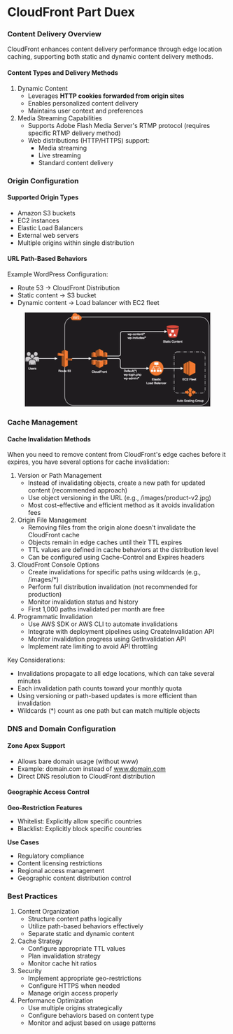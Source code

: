 # CloudFront Part Duex

### Content Delivery Overview

CloudFront enhances content delivery performance through edge location caching, supporting both static and dynamic content delivery methods.

#### Content Types and Delivery Methods



1. Dynamic Content
   * Leverages **HTTP cookies forwarded from origin sites**
   * Enables personalized content delivery
   * Maintains user context and preferences
2. Media Streaming Capabilities
   * Supports Adobe Flash Media Server's RTMP protocol (requires specific RTMP delivery method)
   * Web distributions (HTTP/HTTPS) support:
     * Media streaming
     * Live streaming
     * Standard content delivery

### Origin Configuration

#### Supported Origin Types

* Amazon S3 buckets
* EC2 instances
* Elastic Load Balancers
* External web servers
* Multiple origins within single distribution

#### URL Path-Based Behaviors

Example WordPress Configuration:

* Route 53 → CloudFront Distribution
* Static content → S3 bucket
* Dynamic content → Load balancer with EC2 fleet

<figure><img src="../../../../../.gitbook/assets/image (30) (1) (1).png" alt=""><figcaption></figcaption></figure>

### Cache Management

#### Cache Invalidation Methods

When you need to remove content from CloudFront's edge caches before it expires, you have several options for cache invalidation:

1. Version or Path Management
   * Instead of invalidating objects, create a new path for updated content (recommended approach)
   * Use object versioning in the URL (e.g., /images/product-v2.jpg)
   * Most cost-effective and efficient method as it avoids invalidation fees
2. Origin File Management
   * Removing files from the origin alone doesn't invalidate the CloudFront cache
   * Objects remain in edge caches until their TTL expires
   * TTL values are defined in cache behaviors at the distribution level
   * Can be configured using Cache-Control and Expires headers
3. CloudFront Console Options
   * Create invalidations for specific paths using wildcards (e.g., /images/\*)
   * Perform full distribution invalidation (not recommended for production)
   * Monitor invalidation status and history
   * First 1,000 paths invalidated per month are free
4. Programmatic Invalidation
   * Use AWS SDK or AWS CLI to automate invalidations
   * Integrate with deployment pipelines using CreateInvalidation API
   * Monitor invalidation progress using GetInvalidation API
   * Implement rate limiting to avoid API throttling

Key Considerations:

* Invalidations propagate to all edge locations, which can take several minutes
* Each invalidation path counts toward your monthly quota
* Using versioning or path-based updates is more efficient than invalidation
* Wildcards (\*) count as one path but can match multiple objects

### DNS and Domain Configuration

#### Zone Apex Support

* Allows bare domain usage (without www)
* Example: domain.com instead of www.domain.com
* Direct DNS resolution to CloudFront distribution

#### Geographic Access Control

**Geo-Restriction Features**

* Whitelist: Explicitly allow specific countries
* Blacklist: Explicitly block specific countries

**Use Cases**

* Regulatory compliance
* Content licensing restrictions
* Regional access management
* Geographic content distribution control

### Best Practices

1. Content Organization
   * Structure content paths logically
   * Utilize path-based behaviors effectively
   * Separate static and dynamic content
2. Cache Strategy
   * Configure appropriate TTL values
   * Plan invalidation strategy
   * Monitor cache hit ratios
3. Security
   * Implement appropriate geo-restrictions
   * Configure HTTPS when needed
   * Manage origin access properly
4. Performance Optimization
   * Use multiple origins strategically
   * Configure behaviors based on content type
   * Monitor and adjust based on usage patterns
